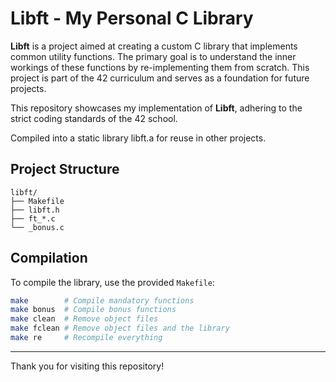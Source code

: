 # Libft - My Personal C Library

**Libft** is a project aimed at creating a custom C library that implements common utility functions. The primary goal is to understand the inner workings of these functions by re-implementing them from scratch. This project is part of the 42 curriculum and serves as a foundation for future projects.

This repository showcases my implementation of **Libft**, adhering to the strict coding standards of the 42 school.

Compiled into a static library libft.a for reuse in other projects.

## Project Structure

```
libft/
├── Makefile
├── libft.h
├── ft_*.c
└── _bonus.c
```

## Compilation

To compile the library, use the provided `Makefile`:

```bash
make        # Compile mandatory functions
make bonus  # Compile bonus functions
make clean  # Remove object files
make fclean # Remove object files and the library
make re     # Recompile everything
```

---

Thank you for visiting this repository!
